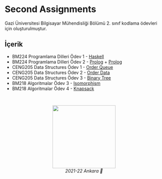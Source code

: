 # Second Assignments

Gazi Üniversitesi Bilgisayar Mühendisliği Bölümü 2. sınıf kodlama ödevleri için oluşturulmuştur.

## İçerik

- BM224 Programlama Dilleri Ödev 1 - [Haskell](https://github.com/sedataskan/secondAssignments/blob/main/some_operations.hs)
- BM224 Programlama Dilleri Ödev 2 - [Prolog](https://github.com/sedataskan/secondAssignments/blob/main/family.pl) + [Prolog](https://github.com/sedataskan/secondAssignments/blob/main/gcd.pl) 
- CENG205 Data Structures Ödev 1 - [Order Queue](https://github.com/sedataskan/secondAssignments/blob/main/orderQueue.c)
- CENG205 Data Structures Ödev 2 - [Order Data](https://github.com/sedataskan/secondAssignments/tree/main/OrderData)
- CENG205 Data Structures Ödev 3 - [Binary Tree](https://github.com/sedataskan/secondAssignments/blob/main/binaryTree.c)
- BM218 Algoritmalar Ödev 3 - [Isomorphism](https://github.com/sedataskan/secondAssignments/blob/main/isomorfism.cpp)
- BM218 Algoritmalar Ödev 4 - [Knapsack](https://github.com/sedataskan/secondAssignments/blob/main/knapsack.py)

<br>

<div>
    <p align="center">
        <img src="https://media.tenor.com/hia7bVBU48QAAAAj/grok-chatgpt.gif" width="200" />
        <br>
        <i> 2021-22 Ankara 🤍 </i>
    </p>
</div>
